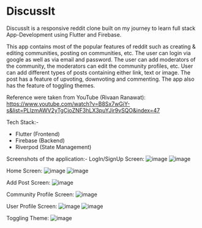 # DiscussIt

DiscussIt is a responsive reddit clone built on my journey to learn full stack App-Development using Flutter and Firebase.

This app contains most of the popular features of reddit such as creating & editing communities, posting on communities, etc. The user can login via google as well as via email and password. The user can add moderators of the community, the moderators can edit the community profiles, etc. User can add different types of posts containing either link, text or image. The post has a feature of upvoting, downvoting and commenting. The app also has the feature of toggling themes.

Reference were taken from YouTube (Rivaan Ranawat): https://www.youtube.com/watch?v=B8Sx7wGiY-s&list=PLlzmAWV2yTgCjoZNF3hLX3puYJir9vSQO&index=47

Tech Stack:-
- Flutter (Frontend)
- Firebase (Backend)
- Riverpod (State Management)

Screenshots of the application:-
LogIn/SignUp Screen:
![image](https://github.com/user-attachments/assets/2a886148-a945-4569-a17c-f81cd5471b3b)
![image](https://github.com/user-attachments/assets/f7e8e1f9-141c-4c27-9d71-d0c93e25d2c2)


Home Screen:
![image](https://github.com/user-attachments/assets/5f203f45-6cee-41d7-a57d-9e5e6d8a7360)
![image](https://github.com/user-attachments/assets/b0013ea2-0482-496e-b1d4-2473f589cbde)


Add Post Screen:
![image](https://github.com/user-attachments/assets/43f58732-6d25-4eaa-b81a-b2239c7cb0c3)

Community Profile Screen:
![image](https://github.com/user-attachments/assets/f3c87573-a2bf-441c-949a-e9065c931dcf)

User Profile Screen:
![image](https://github.com/user-attachments/assets/7cd49155-bc5d-447b-a4bf-837a51fda569)
![image](https://github.com/user-attachments/assets/13b80d07-9fb8-415a-83a2-58cd4e9d3654)


Toggling Theme:
![image](https://github.com/user-attachments/assets/9cf23e04-63e3-4f04-917e-0e936e07f197)


